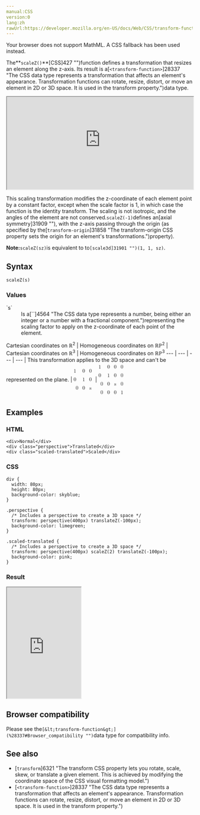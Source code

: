 ```yaml
---
manual:CSS
version:0
lang:zh
rawUrl:https://developer.mozilla.org/en-US/docs/Web/CSS/transform-function/scaleZ
---
```






Your browser does not support MathML. A CSS fallback has been used instead.




The**`scaleZ()`**[CSS]427 "")function defines a transformation that resizes an element along the z-axis. Its result is a[`<transform-function>`]28337 "The <transform-function> CSS data type represents a transformation that affects an element's appearance. Transformation functions can rotate, resize, distort, or move an element in 2D or 3D space. It is used in the transform property.")data type.

<iframe src='https://interactive-examples.mdn.mozilla.net/pages/css/function-scaleZ.html' width='100%' height='250'></iframe>


This scaling transformation modifies the z-coordinate of each element point by a constant factor, except when the scale factor is 1, in which case the function is the identity transform. The scaling is not isotropic, and the angles of the element are not conserved.`scaleZ(-1)`defines an[axial symmetry]31909 ""), with the z-axis passing through the origin (as specified by the[`transform-origin`]31858 "The transform-origin CSS property sets the origin for an element's transformations.")property).



**Note:**`scaleZ(sz)`is equivalent to to`[scale3d]31901 "")(1, 1, sz)`.



## Syntax<a name="Syntax"></a>

```
scaleZ(s)

```

### Values<a name="Values"></a>
<dl><dt id=''>`s`</dt><dd>Is a[`<number>`]4564 "The <number> CSS data type represents a number, being either an integer or a number with a fractional component.")representing the scaling factor to apply on the z-coordinate of each point of the element.</dd></dl>
Cartesian coordinates on ℝ<sup>2</sup> | Homogeneous coordinates on ℝℙ<sup>2</sup> | Cartesian coordinates on ℝ<sup>3</sup> | Homogeneous coordinates on ℝℙ<sup>3</sup> 
 ---  |  ---  |  ---  |  ---  | 
This transformation applies to the 3D space and can&#39;t be represented on the plane. | <math><mfenced><mtable><mtr>1<mtd>0</mtd><mtd>0</mtd></mtr><mtr>0<mtd>1</mtd><mtd>0</mtd></mtr><mtr><mtd>0</mtd><mtd>0</mtd><mtd>s</mtd></mtr></mtable></mfenced></math> | <math><mfenced><mtable><mtr>1<mtd>0</mtd><mtd>0</mtd><mtd>0</mtd></mtr><mtr>0<mtd>1</mtd><mtd>0</mtd><mtd>0</mtd></mtr><mtr><mtd>0</mtd><mtd>0</mtd><mtd>s</mtd><mtd>0</mtd></mtr><mtr><mtd>0</mtd><mtd>0</mtd><mtd>0</mtd><mtd>1</mtd></mtr></mtable></mfenced></math> 


## Examples<a name="Examples"></a>

### HTML<a name="HTML"></a>

```
<div>Normal</div>
<div class="perspective">Translated</div>
<div class="scaled-translated">Scaled</div>
```

### CSS<a name="CSS"></a>

```
div {
  width: 80px;
  height: 80px;
  background-color: skyblue;
}

.perspective {
  /* Includes a perspective to create a 3D space */
  transform: perspective(400px) translateZ(-100px);
  background-color: limegreen;
}

.scaled-translated {
  /* Includes a perspective to create a 3D space */
  transform: perspective(400px) scaleZ(2) translateZ(-100px);
  background-color: pink;
}
```

### Result<a name="Result"></a>


<iframe src='https://mdn.mozillademos.org/en-US/docs/Web/CSS/transform-function/scaleZ$samples/Examples?revision=1358402' width='200' height='300'></iframe>



## Browser compatibility<a name="Browser_compatibility"></a>


Please see the`[&lt;transform-function&gt;](%28337#Browser_compatibility "")`data type for compatibility info.


## See also<a name="See_also"></a>

* [`transform`]6321 "The transform CSS property lets you rotate, scale, skew, or translate a given element. This is achieved by modifying the coordinate space of the CSS visual formatting model.")
* [`<transform-function>`]28337 "The <transform-function> CSS data type represents a transformation that affects an element's appearance. Transformation functions can rotate, resize, distort, or move an element in 2D or 3D space. It is used in the transform property.")



